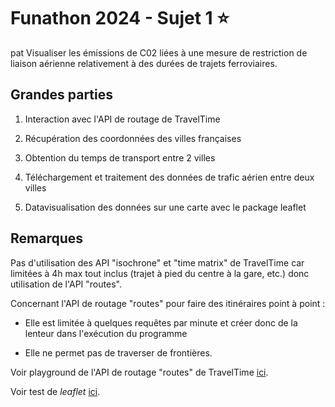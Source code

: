 # Funathon 2024 - Sujet 1 :star:
pat
Visualiser les émissions de C02 liées à une mesure de restriction de liaison aérienne relativement à des durées de trajets ferroviaires.

## Grandes parties

1.  Interaction avec l'API de routage de TravelTime

2.  Récupération des coordonnées des villes françaises

3.  Obtention du temps de transport entre 2 villes

4.  Téléchargement et traitement des données de trafic aérien entre deux villes

5.  Datavisualisation des données sur une carte avec le package leaflet

## Remarques

Pas d'utilisation des API "isochrone" et "time matrix" de TravelTime car limitées à 4h max tout inclus (trajet à pied du centre à la gare, etc.) donc utilisation de l'API "routes".

Concernant l'API de routage "routes" pour faire des itinéraires point à point :

-   Elle est limitée à quelques requêtes par minute et créer donc de la lenteur dans l'exécution du programme

-   Elle ne permet pas de traverser de frontières.

Voir playground de l'API de routage "routes" de TravelTime [ici](#0).

Voir test de *leaflet* [ici](#0).
